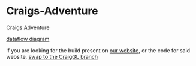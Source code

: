# Craigs-Adventure
 Craigs Adventure

[dataflow diagram](https://lucid.app/lucidchart/b51c7d62-6552-4231-8dbf-f5e89a99327e/edit?viewport_loc=587%2C-911%2C2808%2C1594%2C0_0&invitationId=inv_ddddf4bf-4dd8-4562-9fa2-d0d3cb022e9e)

if you are looking for the build present on [our website](https://www.craigsadventure.com/), or the code for said website, [swap to the CraigGL branch](https://github.com/ponyfan88/Craigs-Adventure/tree/CraigGL)

